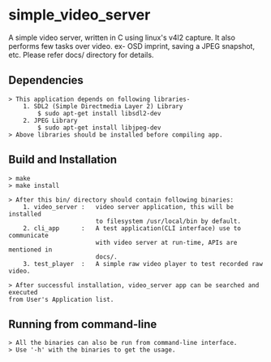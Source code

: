 # simple_video_server
A simple video server, written in C using linux's v4l2 capture. It also performs few tasks over video. ex- OSD imprint, saving a JPEG snapshot, etc. Please refer docs/ directory for details.

Dependencies
------------
	> This application depends on following libraries-
		1. SDL2 (Simple Directmedia Layer 2) Library
			$ sudo apt-get install libsdl2-dev
		2. JPEG Library
			$ sudo apt-get install libjpeg-dev
	> Above libraries should be installed before compiling app.

Build and Installation
----------------------
	> make
	> make install

	> After this bin/ directory should contain following binaries:
		1. video_server	:	video server application, this will be installed 
							to filesystem /usr/local/bin by default.
		2. cli_app		:	A test application(CLI interface) use to communicate 
							with video server at run-time, APIs are mentioned in
							docs/.
		3. test_player	:	A simple raw video player to test recorded raw video.

	> After successful installation, video_server app can be searched and executed 
	from User's Application list.

Running from command-line
-------------------------
	> All the binaries can also be run from command-line interface.
	> Use '-h' with the binaries to get the usage.

